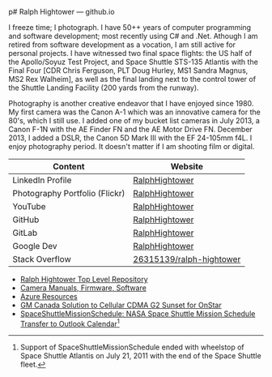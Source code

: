 
p# Ralph Hightower — github.io 

I freeze time; I photograph. I have 50++ years of computer programming and
software development; most recently using C# and .Net. Athough I am retired 
from software development as a vocation, I am still active for personal projects.
I have witnessed two final space flights: the US half of the Apollo/Soyuz Test 
Project, and Space Shuttle STS-135 Atlantis with the Final Four \[CDR Chris 
Ferguson, PLT Doug Hurley, MS1 Sandra Magnus, MS2 Rex Walheim\], as well as 
the final landing next to the control tower of the Shuttle Landing Facility 
(200 yards from the runway).

Photography is another creative endeavor that I have enjoyed since 1980. My
first camera was the Canon A-1 which was an innovative camera for the 80's,
which I still use. I added one of my bucket list cameras in July 2013, a 
Canon F-1N with the AE Finder FN and the AE Motor Drive FN. December 2013,
I added a DSLR, the Canon 5D Mark III with the EF 24-105mm f4L. I enjoy 
photography period. It doesn't matter if I am shooting film or digital. 

| Content | Website |
|---------|---------|
| LinkedIn Profile | [RalphHightower](https://www.linkedin.com/in/ralphhightower/)|
| Photography Portfolio \(Flickr\) | [RalphHightower](https://www.flickr.com/photos/ralphhightower/) |
| YouTube | [RalphHightower](https://youtube.com/user/RalphHightower) |
| GitHub | [RalphHightower](https://github.com/RalphHightower/RalphHightower/edit/main/README.md) |
| GitLab | [RalphHightower](https://gitlab.com/RalphHightower) |
| Google Dev | [RalphHightower](https://g.dev/RalphHightower) 
| Stack Overflow | [26315139/ralph-hightower](26315139/ralph-hightower) |

- [Ralph Hightower Top Level Repository](https://ralphhightower.github.io/RalphHightower/)
- [Camera Manuals, Firmware, Software](https://ralphhightower.github.io/RalphHightower/CanonFirmwareSoftware.md)
- [Azure Resources](https://ralphhightower.github.io/Azure-Resources/)
- [GM Canada Solution to Cellular CDMA G2 Sunset for OnStar](GM-Canada-Onstar-G2-Sunset)
- [SpaceShuttleMissionSchedule: NASA Space Shuttle Mission Schedule Transfer to Outlook Calendar](https://ralphhightower.github.io/SpaceShuttleMissionSchedule/)[^1]

[^1]: Support of SpaceShuttleMissionSchedule ended with wheelstop of Space Shuttle Atlantis on July 21, 2011 with the end of the Space Shuttle fleet. 
